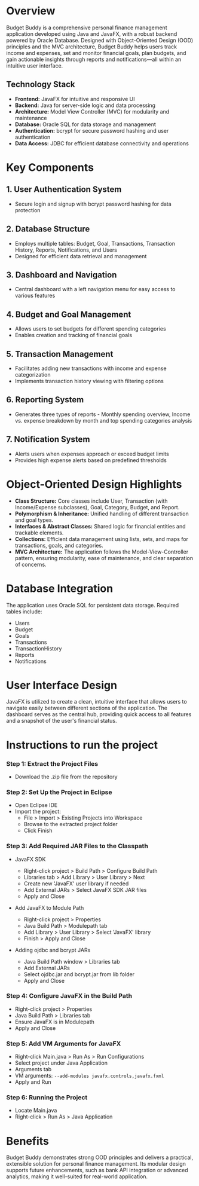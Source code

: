 # Overview 
Budget Buddy is a comprehensive personal finance management application developed using Java and JavaFX, with a robust backend powered by Oracle Database. Designed with Object-Oriented Design (OOD) principles and the MVC architecture, Budget Buddy helps users track income and expenses, set and monitor financial goals, plan budgets, and gain actionable insights through reports and notifications—all within an intuitive user interface.

## Technology Stack

- **Frontend:** JavaFX for intuitive and responsive UI  
- **Backend:** Java for server-side logic and data processing  
- **Architecture:** Model View Controller (MVC) for modularity and maintenance  
- **Database:** Oracle SQL for data storage and management  
- **Authentication:** bcrypt for secure password hashing and user authentication  
- **Data Access:** JDBC for efficient database connectivity and operations  

# Key Components
## 1. User Authentication System
- Secure login and signup with bcrypt password hashing for data protection
## 2. Database Structure
- Employs multiple tables: Budget, Goal, Transactions, Transaction History, Reports, Notifications, and Users
- Designed for efficient data retrieval and management
## 3. Dashboard and Navigation
- Central dashboard with a left navigation menu for easy access to various features
## 4. Budget and Goal Management
- Allows users to set budgets for different spending categories
- Enables creation and tracking of financial goals
## 5. Transaction Management
- Facilitates adding new transactions with income and expense categorization
- Implements transaction history viewing with filtering options
## 6. Reporting System
- Generates three types of reports - Monthly spending overview, Income vs. expense breakdown by month and top spending categories analysis
## 7. Notification System
- Alerts users when expenses approach or exceed budget limits
- Provides high expense alerts based on predefined thresholds

# Object-Oriented Design Highlights

- **Class Structure:** Core classes include User, Transaction (with Income/Expense subclasses), Goal, Category, Budget, and Report.
- **Polymorphism & Inheritance:** Unified handling of different transaction and goal types.
- **Interfaces & Abstract Classes:** Shared logic for financial entities and trackable elements.
- **Collections:** Efficient data management using lists, sets, and maps for transactions, goals, and categories.
- **MVC Architecture:**
The application follows the Model-View-Controller pattern, ensuring modularity, ease of maintenance, and clear separation of concerns.
  
# Database Integration
The application uses Oracle SQL for persistent data storage. Required tables include:  
- Users  
- Budget  
- Goals  
- Transactions  
- TransactionHistory  
- Reports  
- Notifications

# User Interface Design
JavaFX is utilized to create a clean, intuitive interface that allows users to navigate easily between different sections of the application. The dashboard serves as the central hub, providing quick access to all features and a snapshot of the user's financial status.

# Instructions to run the project
### Step 1: Extract the Project Files
- Download the .zip file from the repository

### Step 2: Set Up the Project in Eclipse
- Open Eclipse IDE
- Import the project: 
    - File > Import > Existing Projects into Workspace
    - Browse to the extracted project folder
    - Click Finish

### Step 3: Add Required JAR Files to the Classpath
- JavaFX SDK
    - Right-click project > Build Path > Configure Build Path 
    - Libraries tab > Add Library > User Library > Next
    - Create new 'JavaFX' user library if needed
    - Add External JARs > Select JavaFX SDK JAR files
    - Apply and Close

- Add JavaFX to Module Path
    - Right-click project > Properties
    - Java Build Path > Modulepath tab
    - Add Library > User Library > Select 'JavaFX' library
    - Finish > Apply and Close

- Adding ojdbc and bcrypt JARs
    - Java Build Path window > Libraries tab
    - Add External JARs
    - Select ojdbc.jar and bcrypt.jar from lib folder
    - Apply and Close

### Step 4: Configure JavaFX in the Build Path
 - Right-click project > Properties
 - Java Build Path > Libraries tab
 - Ensure JavaFX is in Modulepath
 - Apply and Close

### Step 5: Add VM Arguments for JavaFX
 - Right-click Main.java > Run As > Run Configurations
- Select project under Java Application
- Arguments tab
- VM arguments: `--add-modules javafx.controls,javafx.fxml`
- Apply and Run

### Step 6: Running the Project
 - Locate Main.java
 - Right-click > Run As > Java Application
   
# Benefits
Budget Buddy demonstrates strong OOD principles and delivers a practical, extensible solution for personal finance management. Its modular design supports future enhancements, such as bank API integration or advanced analytics, making it well-suited for real-world application.
